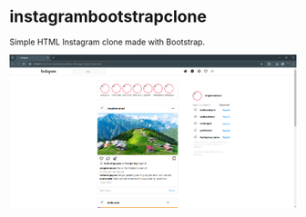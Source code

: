# instagrambootstrapclone
Simple HTML Instagram clone made with Bootstrap.

![Alt text](assets/instagramclone.png)
